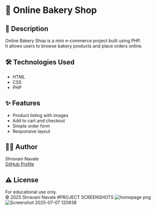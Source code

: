 # 🍰 Online Bakery Shop

## 📝 Description
Online Bakery Shop is a mini e-commerce project built using PHP.  
It allows users to browse bakery products and place orders online.

## 🛠️ Technologies Used
- HTML  
- CSS  
- PHP  


## ✨ Features
- Product listing with images  
- Add to cart and checkout  
- Simple order form  
- Responsive layout

## 👩‍💻 Author
Shravani Navale  
[GitHub Profile](https://github.com/shravani3322)

## ⚠️ License
For educational use only.  
© 2025 Shravani Navale
#PROJECT SCREENSHOTS
![homepage png](https://github.com/user-attachments/assets/0631bbf0-a96c-4d7e-ab08-02c8165f69e1)
![Screenshot 2025-07-07 120938](https://github.com/user-attachments/assets/02d77aed-fbf7-41da-932b-6280690a1d82)

